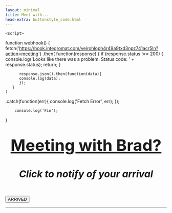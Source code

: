 ```yaml
---
layout: minimal
title: Meet with...
head-extra: buttonstyle_code.html
---
```


<html>
    <body>
        
    <script>
function webhook() {
        fetch('https://hook.integromat.com/veirohloph4r49a9txd3npz741acr5ln?action=meeting')
        .then(
        function(response) {
            if (response.status !== 200) {
            console.log('Looks like there was a problem. Status code: ' + response.status);
          return;
          }
          
          response.json().then(function(data){
          console.log(data);
          });
       }
    )
  .catch(function(err){
    console.log('Fetch Error', err);
    });
        
        console.log('Fin');
}
</script>
        
<h1 style="text-align: center;"><span style="text-decoration: underline; font-size:50px"><strong>Meeting with Brad?</strong></span></h1>
<h1 id="title" style="text-align: center; font-size:30px"><em>Click to notify of your arrival </em></h1>
<!-- <h2 style="text-align: center;">Are you here for a Meeting or as a Participant?</h2> -->
<p>&nbsp;</p>
<div class="text-center">
  <div class="btn-group">
    <button class="button" onclick="webhook();">ARRIVED</button>
  </div>
</div>
<hr />
<!-- WILL NEED TO UPDATE THIS IF I USE THE PARTICIPANT LINK AGAIN - USE THE JAVASCRIPT ABOVE AND MODIFY FOR PPWEBHOOK. 
<div class="text-center">
  <div class="btn-group">
  <a href="https://hook.integromat.com/veirohloph4r49a9txd3npz741acr5ln?action=participant" onclick="window.open('https://bradleykennedy.co.uk/meeting-click/');" class="button">Participant</a>
</div>
  </div>
-->
</body>
</html>

